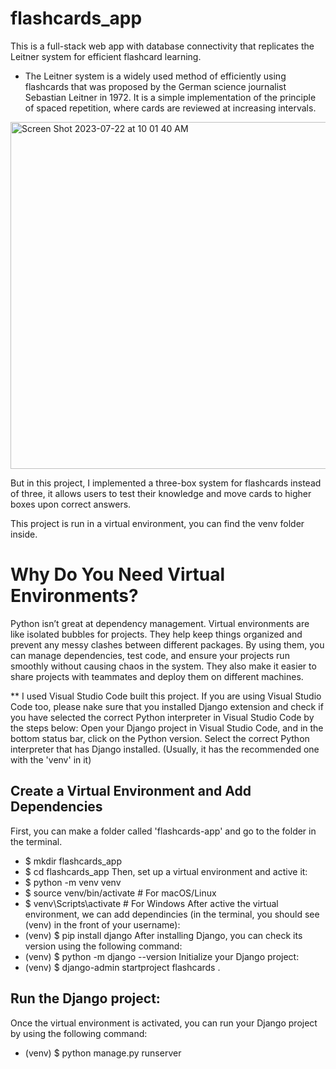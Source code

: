 # flashcards_app

This is a full-stack web app with database connectivity that replicates the Leitner system for efficient flashcard learning.

* The Leitner system is a widely used method of efficiently using flashcards that was proposed by the German science journalist Sebastian Leitner in 1972. It is a simple implementation of the principle of spaced repetition, where cards are reviewed at increasing intervals.
<img width="555" alt="Screen Shot 2023-07-22 at 10 01 40 AM" src="https://github.com/Mina314/flashcards_app/assets/64227723/1d59b382-a209-4f6c-a253-cfacca8fb3c1">

But in this project, I implemented a three-box system for flashcards instead of three, it allows users to test their knowledge and move cards to higher boxes upon correct answers.

This project is run in a virtual environment, you can find the venv folder inside. 
# Why Do You Need Virtual Environments?
Python isn’t great at dependency management. Virtual environments are like isolated bubbles for projects. They help keep things organized and prevent any messy clashes between different packages. By using them, you can manage dependencies, test code, and ensure your projects run smoothly without causing chaos in the system. They also make it easier to share projects with teammates and deploy them on different machines. 

** I used Visual Studio Code built this project. If you are using Visual Studio Code too, please nake sure that you installed Django extension and check if you have selected the correct Python interpreter in Visual Studio Code by the steps below:
Open your Django project in Visual Studio Code, and in the bottom status bar, click on the Python version. Select the correct Python interpreter that has Django installed. (Usually, it has the recommended one with the 'venv' in it)

## Create a Virtual Environment and Add Dependencies
First, you can make a folder called 'flashcards-app' and go to the folder in the terminal. 
* $ mkdir flashcards_app
* $ cd flashcards_app
Then, set up a virtual environment and active it:
* $ python -m venv venv
* $ source venv/bin/activate  # For macOS/Linux
* $ venv\Scripts\activate  # For Windows
After active the virtual environment, we can add dependincies (in the terminal, you should see (venv) in the front of your username):
* (venv) $ pip install django
After installing Django, you can check its version using the following command:
* (venv) $ python -m django --version
Initialize your Django project:
* (venv) $ django-admin startproject flashcards .

## Run the Django project: 
Once the virtual environment is activated, you can run your Django project by using the following command:
* (venv) $ python manage.py runserver
